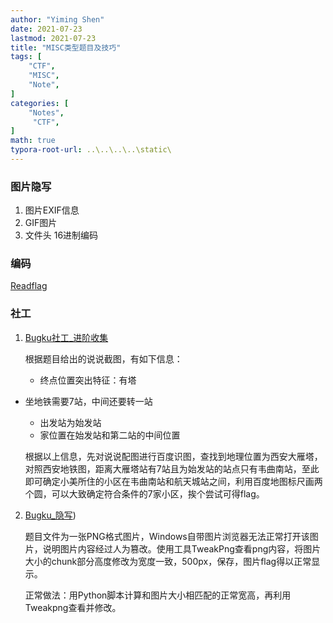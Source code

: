 ```yaml
---
author: "Yiming Shen"
date: 2021-07-23
lastmod: 2021-07-23
title: "MISC类型题目及技巧"
tags: [
    "CTF",
    "MISC",
    "Note",
]
categories: [
    "Notes",
     "CTF",
]
math: true
typora-root-url: ..\..\..\..\static\
---
```


### 图片隐写

1. 图片EXIF信息
2. GIF图片
3. 文件头 16进制编码

### 编码

[Readflag](https://readflag.cn/)

### 社工

1. [Bugku社工_进阶收集](https://ctf.bugku.com/challenges/detail/id/188.html)

   根据题目给出的说说截图，有如下信息：

   * 终点位置突出特征：有塔
* 坐地铁需要7站，中间还要转一站
   * 出发站为始发站
   * 家位置在始发站和第二站的中间位置
   
   根据以上信息，先对说说配图进行百度识图，查找到地理位置为西安大雁塔，对照西安地铁图，距离大雁塔站有7站且为始发站的站点只有韦曲南站，至此即可确定小美所住的小区在韦曲南站和航天城站之间，利用百度地图标尺画两个圆，可以大致确定符合条件的7家小区，挨个尝试可得flag。

2. [Bugku_隐写](https://ctf.bugku.com/challenges/detail/id/3.html))

   题目文件为一张PNG格式图片，Windows自带图片浏览器无法正常打开该图片，说明图片内容经过人为篡改。使用工具TweakPng查看png内容，将图片大小的chunk部分高度修改为宽度一致，500px，保存，图片flag得以正常显示。

   正常做法：用Python脚本计算和图片大小相匹配的正常宽高，再利用Tweakpng查看并修改。

